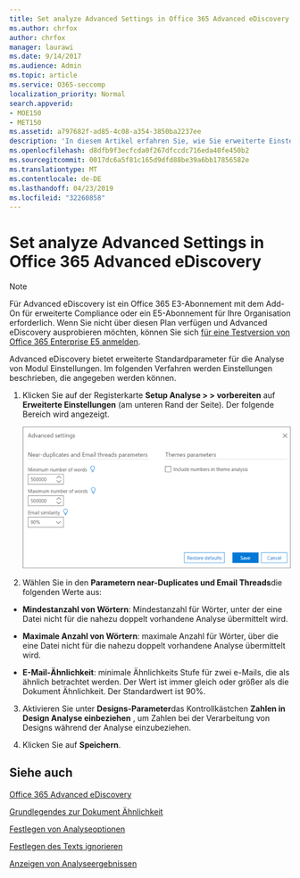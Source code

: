 ```yaml
---
title: Set analyze Advanced Settings in Office 365 Advanced eDiscovery
ms.author: chrfox
author: chrfox
manager: laurawi
ms.date: 9/14/2017
ms.audience: Admin
ms.topic: article
ms.service: O365-seccomp
localization_priority: Normal
search.appverid:
- MOE150
- MET150
ms.assetid: a797682f-ad85-4c08-a354-3850ba2237ee
description: 'In diesem Artikel erfahren Sie, wie Sie erweiterte Einstellungen wie near-Duplicates, e-Mail-Threads und Designs für den Analyseprozess in Office 365 Advanced eDiscovery konfigurieren. '
ms.openlocfilehash: d8dfb9f3ecfcda0f267dfccdc716eda40fe450b2
ms.sourcegitcommit: 0017dc6a5f81c165d9dfd88be39a6bb17856582e
ms.translationtype: MT
ms.contentlocale: de-DE
ms.lasthandoff: 04/23/2019
ms.locfileid: "32260858"
---
```

# <a name="set-analyze-advanced-settings-in-office-365-advanced-ediscovery"></a>Set analyze Advanced Settings in Office 365 Advanced eDiscovery

> [!NOTE]
> Für Advanced eDiscovery ist ein Office 365 E3-Abonnement mit dem Add-On für erweiterte Compliance oder ein E5-Abonnement für Ihre Organisation erforderlich. Wenn Sie nicht über diesen Plan verfügen und Advanced eDiscovery ausprobieren möchten, können Sie sich [für eine Testversion von Office 365 Enterprise E5 anmelden](https://go.microsoft.com/fwlink/p/?LinkID=698279). 
  
Advanced eDiscovery bietet erweiterte Standardparameter für die Analyse von Modul Einstellungen. Im folgenden Verfahren werden Einstellungen beschrieben, die angegeben werden können.
  
1. Klicken Sie auf der Registerkarte **Setup Analyse \> \> vorbereiten** auf **Erweiterte Einstellungen** (am unteren Rand der Seite). Der folgende Bereich wird angezeigt. 
    
    ![Erweiterte Einstellungen für ANALYZE festlegen](media/c9ea3017-e19a-456b-a742-c3d07121a3f6.png)
  
2. Wählen Sie in den **Parametern near-Duplicates und Email Threads**die folgenden Werte aus:
    
  - **Mindestanzahl von Wörtern**: Mindestanzahl für Wörter, unter der eine Datei nicht für die nahezu doppelt vorhandene Analyse übermittelt wird. 
    
  - **Maximale Anzahl von Wörtern**: maximale Anzahl für Wörter, über die eine Datei nicht für die nahezu doppelt vorhandene Analyse übermittelt wird.
    
  - **E-Mail-Ähnlichkeit**: minimale Ähnlichkeits Stufe für zwei e-Mails, die als ähnlich betrachtet werden. Der Wert ist immer gleich oder größer als die Dokument Ähnlichkeit. Der Standardwert ist 90%.
    
3. Aktivieren Sie unter **Designs-Parameter**das Kontrollkästchen **Zahlen in Design Analyse einbeziehen** , um Zahlen bei der Verarbeitung von Designs während der Analyse einzubeziehen. 
    
4. Klicken Sie auf **Speichern**. 
    
## <a name="see-also"></a>Siehe auch

[Office 365 Advanced eDiscovery](office-365-advanced-ediscovery.md)
  
[Grundlegendes zur Dokument Ähnlichkeit](understand-document-similarity-in-advanced-ediscovery.md)
  
[Festlegen von Analyseoptionen](set-analyze-options-in-advanced-ediscovery.md)
  
[Festlegen des Texts ignorieren](set-ignore-text-in-advanced-ediscovery.md)
  
[Anzeigen von Analyseergebnissen](view-analyze-results-in-advanced-ediscovery.md)

